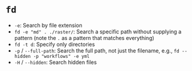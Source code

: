 # `fd`

- `-e`: Search by file extension
- `fd -e "md" . ./raster/`: Search a specific path without supplying a pattern (note the `.` as a pattern that matches everything)
- `fd -t d`: Specify only directories
- `-p` / `--full-path`: Search the full path, not just the filename, e.g., `fd --hidden -p "workflows" -e yml`
- `-H` / `--hidden`: Search hidden files

